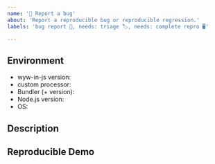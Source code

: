 ```yaml
---
name: '🐛 Report a bug'
about: 'Report a reproducible bug or reproducible regression.'
labels: 'bug report 🦗, needs: triage 🏷, needs: complete repro 🖥️'

---
```


## Environment

<!--
All necessary environmental info that will help triage this
-->

<!--
Especially include:
-->

- wyw-in-js version:
- custom processor:
- Bundler (+ version):
- Node.js version:
- OS:

## Description

<!--
Describe your issue in detail.
Include screenshots if needed.
If this is a regression, let us know.
-->

## Reproducible Demo

<!--
  Let us know how to reproduce the issue.
  Include a code sample or share a project that reproduces the issue.
  Please include you tooling setup eg. webpack config for webpack
  Please follow the guidelines for providing a minimal example: https://stackoverflow.com/help/mcve.
-->
